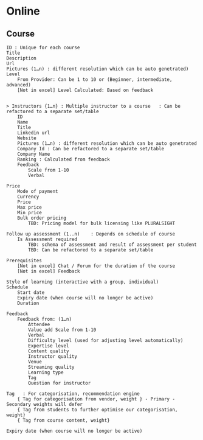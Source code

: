 # Online

## Course
	ID : Unique for each course
	Title
	Description
	Url
	Pictures (1…n) : different resolution which can be auto genetrated)     
	Level
		From Provider: Can be 1 to 10 or (Beginner, intermediate, advanced)
		[Not in excel] Level Calculated: Based on feedback


	> Instructors {1…n} : Multiple instructor to a course   : Can be refactored to a separate set/table
		ID
		Name
		Title
		Linkedin url
		Website
		Pictures (1…n) : different resolution which can be auto genetrated
		Company Id : Can be refactored to a separate set/table
		Company Name    
		Ranking : Calculated from feedback
		Feedback
			Scale from 1-10
			Verbal
					
	Price
		Mode of payment
		Currency
		Price
		Max price
		Min price
		Bulk order pricing
			TBD: Pricing model for bulk licensing like PLURALSIGHT
	
	Follow up assessment (1..n)    : Depends on schedule of course
		Is Assessment required
			TBD: schema of assessment and result of assessment per student
			TBD: Can be refactored to a separate set/table

	Prerequisites
		[Not in excel] Chat / Forum for the duration of the course
		[Not in excel] Feedback

	Style of learning (interactive with a group, individual)
	Schedule
		Start date
		Expiry date (when course will no longer be active)
		Duration
	
	Feedback
		Feedback from: (1…n)
			Attendee
			Value add Scale from 1-10
			Verbal
			Difficulty level (used for adjusting level automatically)
			Expertise level
			Content quality
			Instructor quality
			Venue
			Streaming quality
			Learning type
			Tag
			Question for instructor

	Tag   : For categorisation, recommendation engine
		{ Tag for categorisation from vendor, weight } - Primary - Secondary weights will defer
		{ Tag from students to further optimise our categorisation, weight}
		{ Tag from course content, weight}

	Expiry date (when course will no longer be active)
